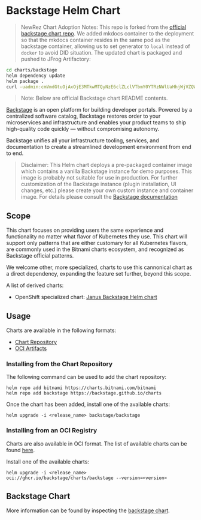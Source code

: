 # Backstage Helm Chart

> NewRez Chart Adoption Notes: This repo is forked from the [official backstage chart repo](https://github.com/backstage/charts). We added mkdocs container to the deployment so that the mkdocs container resides in the same pod as the backstage container, allowing us to set generator to `local` instead of `docker` to avoid DID situation. The updated chart is packaged and pushed to JFrog Artifactory:
```bash
cd charts/backstage
helm dependency update
helm package .
curl -uadmin:cmVmdGtuOjAxOjE3MTkwMTQyNzE6clZLclVTbmY0YTRzNWlUaHhjWjVZQWZWYnZz -T ./backstage-1.1.2.tgz "https://artifactory.awsk8snonprod.newrez.cloud/artifactory/devops-dev-helm/backstage-1.1.2.tgz"
```
> Note: Below are official Backstage chart README contents.

[Backstage](https://backstage.io) is an open platform for building developer portals. Powered by a centralized software catalog, Backstage restores order to your microservices and infrastructure and enables your product teams to ship high-quality code quickly — without compromising autonomy.

Backstage unifies all your infrastructure tooling, services, and documentation to create a streamlined development environment from end to end.

> Disclaimer: This Helm chart deploys a pre-packaged container image which contains a vanilla Backstage instance for demo purposes. This image is probably not suitable for use in production. For further customization of the Backstage instance (plugin installation, UI changes, etc.) please create your own custom instance and container image. For details please consult the [Backstage documentation](https://backstage.io/docs)

## Scope

This chart focuses on providing users the same experience and functionality no matter what flavor of Kubernetes they use. This chart will support only patterns that are either customary for all Kubernetes flavors, are commonly used in the Bitnami charts ecosystem, and recognized as Backstage official patterns.

We welcome other, more specialized, charts to use this cannonical chart as a direct dependency, expanding the feature set further, beyond this scope.

A list of derived charts:
- OpenShift specialized chart: [Janus Backstage Helm chart](https://github.com/janus-idp/helm-backstage/tree/main/charts/backstage)

## Usage

Charts are available in the following formats:

* [Chart Repository](https://helm.sh/docs/topics/chart_repository/)
* [OCI Artifacts](https://helm.sh/docs/topics/registries/)

### Installing from the Chart Repository

The following command can be used to add the chart repository:

```console
helm repo add bitnami https://charts.bitnami.com/bitnami
helm repo add backstage https://backstage.github.io/charts
```

Once the chart has been added, install one of the available charts:

```console
helm upgrade -i <release_name> backstage/backstage
```

### Installing from an OCI Registry

Charts are also available in OCI format. The list of available charts can be found [here](https://github.com/orgs/backstage/packages?repo_name=charts).

Install one of the available charts:

```shell
helm upgrade -i <release_name> oci://ghcr.io/backstage/charts/backstage --version=<version>
```

## Backstage Chart

More information can be found by inspecting the [backstage chart](charts/backstage).
